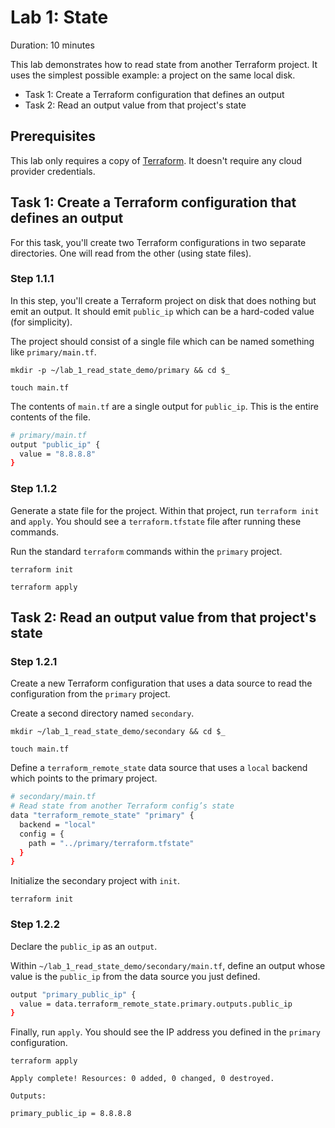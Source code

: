 # Lab 1: State

Duration: 10 minutes

This lab demonstrates how to read state from another Terraform project. It uses the simplest possible example: a project on the same local disk.

- Task 1:  Create a Terraform configuration that defines an output
- Task 2:  Read an output value from that project's state

## Prerequisites

This lab only requires a copy of [Terraform](https://www.terraform.io/downloads.html). It doesn't require any cloud provider credentials.

## Task 1: Create a Terraform configuration that defines an output

For this task, you'll create two Terraform configurations in two separate directories. One will read from the other (using state files).

### Step 1.1.1

In this step, you'll create a Terraform project on disk that does nothing but emit an output. It should emit `public_ip` which can be a hard-coded value (for simplicity).

The project should consist of a single file which can be named something like `primary/main.tf`.

```shell
mkdir -p ~/lab_1_read_state_demo/primary && cd $_
```

```shell
touch main.tf
```

The contents of `main.tf` are a single output for `public_ip`. This is the entire contents of the file.

```bash
# primary/main.tf
output "public_ip" {
  value = "8.8.8.8"
}
```

### Step 1.1.2

Generate a state file for the project. Within that project, run `terraform init` and `apply`. You should see a `terraform.tfstate` file after running these commands.

Run the standard `terraform` commands within the `primary` project.

```shell
terraform init
```

```shell
terraform apply
```

## Task 2: Read an output value from that project's state

### Step 1.2.1

Create a new Terraform configuration that uses a data source to read the configuration from the `primary` project.

Create a second directory named `secondary`.

```shell
mkdir ~/lab_1_read_state_demo/secondary && cd $_
```

```shell
touch main.tf
```

Define a `terraform_remote_state` data source that uses a `local` backend which points to the primary project.

```bash
# secondary/main.tf
# Read state from another Terraform config’s state
data "terraform_remote_state" "primary" {
  backend = "local"
  config = {
    path = "../primary/terraform.tfstate"
  }
}
```

Initialize the secondary project with `init`.

```shell
terraform init
```

### Step 1.2.2

Declare the `public_ip` as an `output`.

Within `~/lab_1_read_state_demo/secondary/main.tf`, define an output whose value is the `public_ip` from the data source you just defined.

```bash
output "primary_public_ip" {
  value = data.terraform_remote_state.primary.outputs.public_ip
}
```

Finally, run `apply`. You should see the IP address you defined in the `primary` configuration.

```shell
terraform apply
```

```
Apply complete! Resources: 0 added, 0 changed, 0 destroyed.

Outputs:

primary_public_ip = 8.8.8.8
```